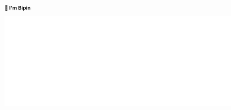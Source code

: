 ### 👋 I'm Bipin

<div align="center">
  <div style="display: flex; align-items: flex-start;">
    <img src="https://raw.githubusercontent.com/rbipin/github-stats/master/generated/overview.svg#gh-dark-mode-only"/>
    <img src="https://raw.githubusercontent.com/rbipin/github-stats/master/generated/languages.svg#gh-dark-mode-only" />
  </div>
</div>



<!--
**rbipin/rbipin** is a ✨ _special_ ✨ repository because its `README.md` (this file) appears on your GitHub profile.

Here are some ideas to get you started:

- 🔭 I’m currently working on ...
- 🌱 I’m currently learning ...
- 👯 I’m looking to collaborate on ...
- 🤔 I’m looking for help with ...
- 💬 Ask me about ...
- 📫 How to reach me: ...
- 😄 Pronouns: ...
- ⚡ Fun fact: ...
-->
